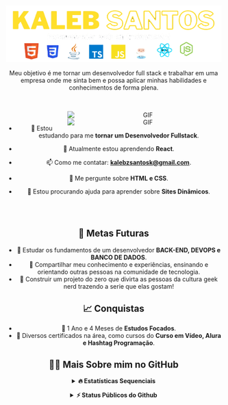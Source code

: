 <div align="center">
 <img src="https://github.com/kalebzaki4/kalebzaki4/blob/main/img/img.png?raw=true" align-items="center">
 <div/>

<p align="center">
Meu objetivo é me tornar um desenvolvedor full stack e trabalhar em uma empresa onde me sinta bem e possa aplicar minhas habilidades e conhecimentos de forma plena.
</p>

##

<br>

<!--- Web illustrations by Storyset ( https://storyset.com/web ) --->
<img align="right" alt="GIF" src="https://user-images.githubusercontent.com/90595158/224520261-cac35362-4a70-4108-85c8-260ac8e0b0bd.svg#gh-dark-mode-only" width="360px"/>
<img align="right" alt="GIF" src="https://user-images.githubusercontent.com/90595158/224520109-e00b8f1e-08c9-4316-9920-ea4e88701a61.svg#gh-light-mode-only" width="360px"/>


<br>



- 🔭 Estou estudando para me **tornar um Desenvolvedor Fullstack**.

- 🌱 Atualmente estou aprendendo **React**.

- 📫 Como me contatar: **kalebzsantosk@gmail.com**.

- 💬 Me pergunte sobre **HTML e CSS**.

- 🤝 Estou procurando ajuda para aprender sobre **Sites Dinâmicos**.

<br>
<br>


## 🎯 Metas Futuras

- 🧠 Estudar os fundamentos de um desenvolvedor **BACK-END, DEVOPS e BANCO DE DADOS**.
- 🌟 Compartilhar meu conhecimento e experiências, ensinando e orientando outras pessoas na comunidade de tecnologia.
- 🤖 Construir um projeto do zero que divirta as pessoas da cultura geek nerd trazendo a serie que elas gostam!

## 📈 Conquistas

- 🎉 1 Ano e 4 Meses de **Estudos Focados**.
- 🤝 Diversos certificados na área, como cursos do **Curso em Vídeo, Alura e Hashtag Programação**.

<h2 align="center">👨‍💻 Mais Sobre mim no GitHub</h2>


<details>
<summary><b>🔥 Estatísticas Sequenciais</b></summary>
<br>
<p align="center">
<img src="http://github-readme-streak-stats.herokuapp.com?user=kalebzaki4&theme=dracula&hide_border=true" alt="kalebzaki4" width="390"/>
</p>
</details>
  
  


<!-- BLOG-POST-LIST:END -->
</p>
</details>

<details>
<summary><b>⚡ Status Públicos do Github</b></summary>
<br>
<p align="center">
<img height="180em" src="https://github-readme-stats-vert-three-11.vercel.app/api?username=kalebzaki4&show_icons=true&theme=dracula&hide"/>
<img height="180em" src="https://github-readme-stats-vert-three-11.vercel.app/api/top-langs/?username=kalebzaki4&layout=compact&langs_count=6&theme=dracula&hide"/>
</p>
</details>

<br>
